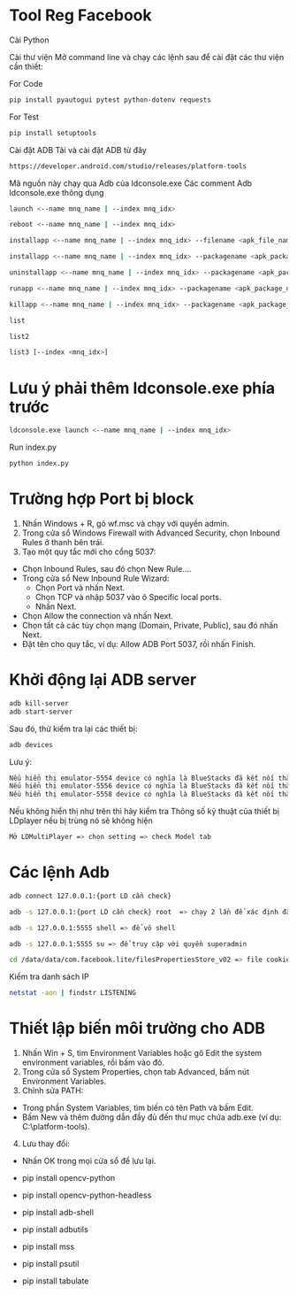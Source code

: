# Tool Reg Facebook

Cài Python 

Cài thư viện
Mở command line và chạy các lệnh sau để cài đặt các thư viện cần thiết:

For Code
```sh
pip install pyautogui pytest python-dotenv requests
```
For Test
```sh
pip install setuptools
```

Cài đặt ADB
Tải và cài đặt ADB từ đây
```sh
https://developer.android.com/studio/releases/platform-tools
```
Mã nguồn này chạy qua Adb của ldconsole.exe
Các comment Adb ldconsole.exe thông dụng
```sh
launch <--name mnq_name | --index mnq_idx>

reboot <--name mnq_name | --index mnq_idx>

installapp <--name mnq_name | --index mnq_idx> --filename <apk_file_name>

installapp <--name mnq_name | --index mnq_idx> --packagename <apk_package_name>

uninstallapp <--name mnq_name | --index mnq_idx> --packagename <apk_package_name>

runapp <--name mnq_name | --index mnq_idx> --packagename <apk_package_name>

killapp <--name mnq_name | --index mnq_idx> --packagename <apk_package_name>

list

list2

list3 [--index <mnq_idx>]

```
# Lưu ý phải thêm ldconsole.exe phía trước 
```sh
ldconsole.exe launch <--name mnq_name | --index mnq_idx>
```


Run index.py
```sh
python index.py
```

# Trường hợp Port bị block
1. Nhấn Windows + R, gõ wf.msc và chạy với quyền admin.
2. Trong cửa sổ Windows Firewall with Advanced Security, chọn Inbound Rules ở thanh bên trái.
3. Tạo một quy tắc mới cho cổng 5037:
- Chọn Inbound Rules, sau đó chọn New Rule....
- Trong cửa sổ New Inbound Rule Wizard:
  - Chọn Port và nhấn Next.
  - Chọn TCP và nhập 5037 vào ô Specific local ports.
  - Nhấn Next.
- Chọn Allow the connection và nhấn Next.
- Chọn tất cả các tùy chọn mạng (Domain, Private, Public), sau đó nhấn Next.
- Đặt tên cho quy tắc, ví dụ: Allow ADB Port 5037, rồi nhấn Finish.

# Khởi động lại ADB server
```sh
adb kill-server
adb start-server
```
Sau đó, thử kiểm tra lại các thiết bị:
```sh
adb devices
```
Lưu ý:
```sh
Nếu hiển thị emulator-5554 device có nghĩa là BlueStacks đã kết nối thành công.
Nếu hiển thị emulator-5556 device có nghĩa là BlueStacks đã kết nối thành công.
Nếu hiển thị emulator-5558 device có nghĩa là BlueStacks đã kết nối thành công.
```
Nếu không hiển thị như trên thì hãy kiểm tra Thông số kỹ thuật của thiết bị LDplayer nếu bị trùng nó sẽ không hiện
```sh
Mở LDMultiPlayer => chọn setting => check Model tab
```
# Các lệnh Adb
```sh
adb connect 127.0.0.1:{port LD cần check}

adb -s 127.0.0.1:{port LD cần check} root  => chạy 2 lần để xác định đã root hay chưa

adb -s 127.0.0.1:5555 shell => để vô shell

adb -s 127.0.0.1:5555 su => để truy cập với quyền superadmin

cd /data/data/com.facebook.lite/filesPropertiesStore_v02 => file cookie của facebook
```


Kiểm tra danh sách IP

```sh
netstat -aon | findstr LISTENING
```

# Thiết lập biến môi trường cho ADB

1. Nhấn Win + S, tìm Environment Variables hoặc gõ Edit the system environment variables, rồi bấm vào đó.
2. Trong cửa sổ System Properties, chọn tab Advanced, bấm nút Environment Variables.
3. Chỉnh sửa PATH:
- Trong phần System Variables, tìm biến có tên Path và bấm Edit.
- Bấm New và thêm đường dẫn đầy đủ đến thư mục chứa adb.exe (ví dụ: C:\platform-tools).
4. Lưu thay đổi:
- Nhấn OK trong mọi cửa sổ để lưu lại.

- pip install opencv-python
- pip install opencv-python-headless
- pip install adb-shell
- pip install adbutils
- pip install mss
- pip install psutil
- pip install tabulate
